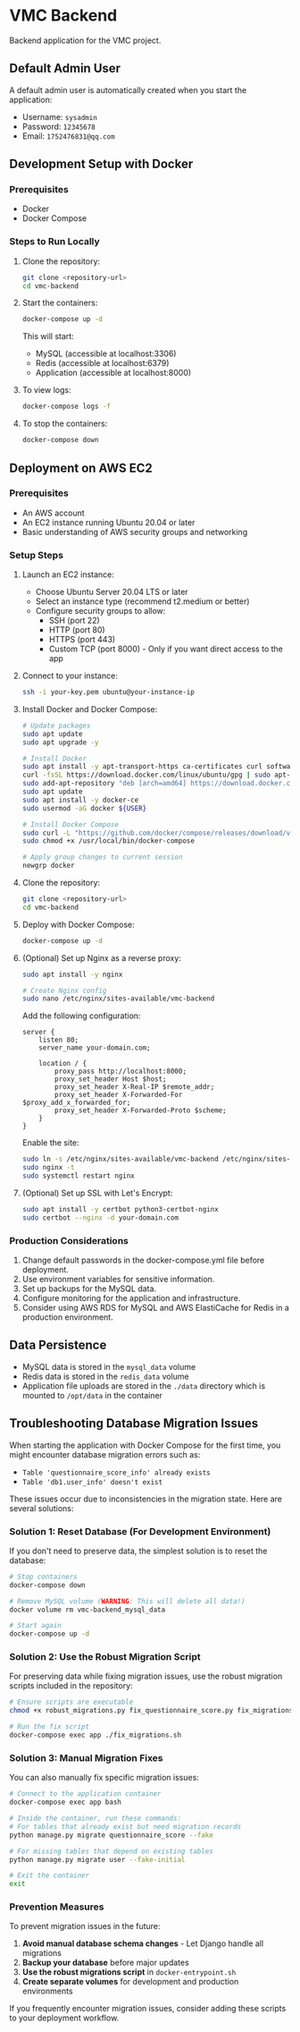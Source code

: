 # VMC Backend

Backend application for the VMC project.

## Default Admin User

A default admin user is automatically created when you start the application:

- Username: `sysadmin`
- Password: `12345678`
- Email: `1752476831@qq.com`

## Development Setup with Docker

### Prerequisites

- Docker
- Docker Compose

### Steps to Run Locally

1. Clone the repository:
   ```bash
   git clone <repository-url>
   cd vmc-backend
   ```

2. Start the containers:
   ```bash
   docker-compose up -d
   ```

   This will start:
   - MySQL (accessible at localhost:3306)
   - Redis (accessible at localhost:6379)
   - Application (accessible at localhost:8000)

3. To view logs:
   ```bash
   docker-compose logs -f
   ```

4. To stop the containers:
   ```bash
   docker-compose down
   ```

## Deployment on AWS EC2

### Prerequisites

- An AWS account
- An EC2 instance running Ubuntu 20.04 or later
- Basic understanding of AWS security groups and networking

### Setup Steps

1. Launch an EC2 instance:
   - Choose Ubuntu Server 20.04 LTS or later
   - Select an instance type (recommend t2.medium or better)
   - Configure security groups to allow:
     - SSH (port 22)
     - HTTP (port 80)
     - HTTPS (port 443)
     - Custom TCP (port 8000) - Only if you want direct access to the app

2. Connect to your instance:
   ```bash
   ssh -i your-key.pem ubuntu@your-instance-ip
   ```

3. Install Docker and Docker Compose:
   ```bash
   # Update packages
   sudo apt update
   sudo apt upgrade -y

   # Install Docker
   sudo apt install -y apt-transport-https ca-certificates curl software-properties-common
   curl -fsSL https://download.docker.com/linux/ubuntu/gpg | sudo apt-key add -
   sudo add-apt-repository "deb [arch=amd64] https://download.docker.com/linux/ubuntu $(lsb_release -cs) stable"
   sudo apt update
   sudo apt install -y docker-ce
   sudo usermod -aG docker ${USER}

   # Install Docker Compose
   sudo curl -L "https://github.com/docker/compose/releases/download/v2.15.1/docker-compose-$(uname -s)-$(uname -m)" -o /usr/local/bin/docker-compose
   sudo chmod +x /usr/local/bin/docker-compose

   # Apply group changes to current session
   newgrp docker
   ```

4. Clone the repository:
   ```bash
   git clone <repository-url>
   cd vmc-backend
   ```

5. Deploy with Docker Compose:
   ```bash
   docker-compose up -d
   ```

6. (Optional) Set up Nginx as a reverse proxy:
   ```bash
   sudo apt install -y nginx

   # Create Nginx config
   sudo nano /etc/nginx/sites-available/vmc-backend
   ```

   Add the following configuration:
   ```
   server {
       listen 80;
       server_name your-domain.com;

       location / {
           proxy_pass http://localhost:8000;
           proxy_set_header Host $host;
           proxy_set_header X-Real-IP $remote_addr;
           proxy_set_header X-Forwarded-For $proxy_add_x_forwarded_for;
           proxy_set_header X-Forwarded-Proto $scheme;
       }
   }
   ```

   Enable the site:
   ```bash
   sudo ln -s /etc/nginx/sites-available/vmc-backend /etc/nginx/sites-enabled/
   sudo nginx -t
   sudo systemctl restart nginx
   ```

7. (Optional) Set up SSL with Let's Encrypt:
   ```bash
   sudo apt install -y certbot python3-certbot-nginx
   sudo certbot --nginx -d your-domain.com
   ```

### Production Considerations

1. Change default passwords in the docker-compose.yml file before deployment.
2. Use environment variables for sensitive information.
3. Set up backups for the MySQL data.
4. Configure monitoring for the application and infrastructure.
5. Consider using AWS RDS for MySQL and AWS ElastiCache for Redis in a production environment.

## Data Persistence

- MySQL data is stored in the `mysql_data` volume
- Redis data is stored in the `redis_data` volume
- Application file uploads are stored in the `./data` directory which is mounted to `/opt/data` in the container 

## Troubleshooting Database Migration Issues

When starting the application with Docker Compose for the first time, you might encounter database migration errors such as:
- `Table 'questionnaire_score_info' already exists`
- `Table 'db1.user_info' doesn't exist`

These issues occur due to inconsistencies in the migration state. Here are several solutions:

### Solution 1: Reset Database (For Development Environment)

If you don't need to preserve data, the simplest solution is to reset the database:

```bash
# Stop containers
docker-compose down

# Remove MySQL volume (WARNING: This will delete all data!)
docker volume rm vmc-backend_mysql_data

# Start again
docker-compose up -d
```

### Solution 2: Use the Robust Migration Script

For preserving data while fixing migration issues, use the robust migration scripts included in the repository:

```bash
# Ensure scripts are executable
chmod +x robust_migrations.py fix_questionnaire_score.py fix_migrations.sh

# Run the fix script
docker-compose exec app ./fix_migrations.sh
```

### Solution 3: Manual Migration Fixes

You can also manually fix specific migration issues:

```bash
# Connect to the application container
docker-compose exec app bash

# Inside the container, run these commands:
# For tables that already exist but need migration records
python manage.py migrate questionnaire_score --fake

# For missing tables that depend on existing tables
python manage.py migrate user --fake-initial

# Exit the container
exit
```

### Prevention Measures

To prevent migration issues in the future:

1. **Avoid manual database schema changes** - Let Django handle all migrations
2. **Backup your database** before major updates
3. **Use the robust migrations script** in `docker-entrypoint.sh`
4. **Create separate volumes** for development and production environments

If you frequently encounter migration issues, consider adding these scripts to your deployment workflow. 
